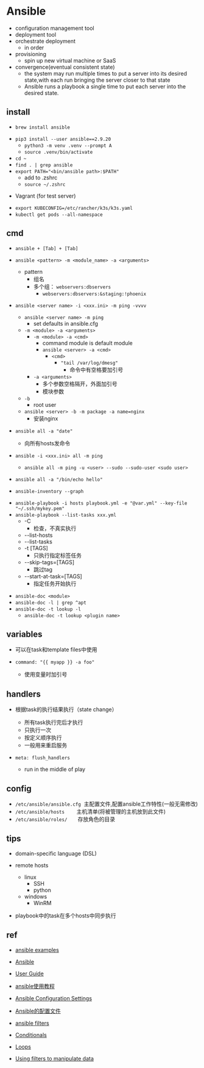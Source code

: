 # Ansible

+ configuration management tool
+ deployment tool
+ orchestrate deployment
    + in order
+ provisioning
    + spin up new virtual machine or SaaS
+ convergence(eventual consistent state)
    + the system may run multiple times to put a server into its desired state,with each run bringing the server closer to that state
    + Ansible runs a playbook a single time to put each server into the desired state.

## install
<!-- mac -->
+ `brew install ansible`
<!-- linux -->
+ `pip3 install --user ansible==2.9.20`
    + `python3 -m venv .venv --prompt A`
    + `source .venv/bin/activate`
+ `cd ~`
+ `find . | grep ansible`
+ `export PATH="<bin/ansible path>:$PATH"`
    + add to .zshrc
    + `source ~/.zshrc`

<!-- test -->
+ Vagrant (for test server)

<!-- kubectl config-->
+ `export KUBECONFIG=/etc/rancher/k3s/k3s.yaml`
+ `kubectl get pods --all-namespace`

## cmd
+ `ansible + [Tab] + [Tab]`

+ `ansible <pattern> -m <module_name> -a <arguments>`
    + pattern
        + 组名
        + 多个组： `webservers:dbservers`
            + `webservers:dbservers:&staging:!phoenix`

+ `ansible <server name> -i <xxx.ini> -m ping -vvvv`
    + `ansible <server name> -m ping`
        + set defaults in ansible.cfg
    + `-m <module> -a <arguments>`
        + `-m <module> -a <cmd>`
            + command module is default module
            + `ansible <server> -a <cmd>`
                + `<cmd>`
                    + `"tail /var/log/dmesg"`
                        + 命令中有空格要加引号
        + `-a <arguments>`
            + 多个参数空格隔开，外面加引号
            + 模块参数
    + `-b`
        + root user
    + `ansible <server> -b -m package -a name=nginx`
        + 安装nginx

<!-- all -->
+ `ansible all -a "date"`
    + 向所有hosts发命令

+ `ansible -i <xxx.ini> all -m ping`
    + `ansible all -m ping -u <user> --sudo --sudo-user <sudo user>`
+ `ansible all -a "/bin/echo hello"`

<!-- inventory -->
+ `ansible-inventory --graph`

<!-- playbook -->
+ `ansible-playbook -i hosts playbook.yml -e "@var.yml" --key-file "~/.ssh/mykey.pem"`
+ `ansible-playbook --list-tasks xxx.yml`
    + -C
        + 检查，不真实执行
    + --list-hosts
    + --list-tasks
    + -t [TAGS]
        + 只执行指定标签任务
    + --skip-tags=[TAGS]
        + 跳过tag
    + --start-at-task=[TAGS]
        + 指定任务开始执行

<!-- 模块说明文档 -->
+ `ansible-doc <module>`
+ `ansible-doc -l | grep ^apt`
+ `ansible-doc -t lookup -l`
    + `ansible-doc -t lookup <plugin name>`


## variables

+ 可以在task和template files中使用

+ `command: "{{ myapp }} -a foo"`
    + 使用变量时加引号

## handlers

+ 根据task的执行结果执行（state change）
    + 所有task执行完后才执行
    + 只执行一次
    + 按定义顺序执行
    + 一般用来重启服务

+ `meta: flush_handlers`
    + run in the middle of play

## config

+ `/etc/ansible/ansible.cfg`  主配置文件,配置ansible工作特性(一般无需修改)
+ `/etc/ansible/hosts`        主机清单(将被管理的主机放到此文件)
+ `/etc/ansible/roles/`       存放角色的目录

## tips

+ domain-specific language (DSL)

+ remote hosts
    + linux
        + SSH
        + python
    + windows
        + WinRM

+ playbook中的task在多个hosts中同步执行

## ref
+ [ansible examples](https://github.com/ansible/ansible-examples)
<!-- docs -->
+ [Ansible](https://ansible-tran.readthedocs.io/en/latest/docs/intro.html)
+ [User Guide](https://docs.ansible.com/ansible/latest/user_guide/index.html#getting-started)
+ [ansible使用教程](https://python.iitter.com/other/94867.html#1.Ansible%E5%8F%91%E5%B1%95%E5%8F%B2)

+ [Ansible Configuration Settings](https://docs.ansible.com/ansible/latest/reference_appendices/config.html)
+ [Ansible的配置文件](https://ansible-tran.readthedocs.io/en/latest/docs/intro_configuration.html)
+ [ansible filters](https://github.com/ansiblebook/ansible-filter-plugins)


+ [Conditionals](https://docs.ansible.com/ansible/latest/user_guide/playbooks_conditionals.html)
+ [Loops](https://docs.ansible.com/ansible/latest/user_guide/playbooks_loops.html)
+ [Using filters to manipulate data](https://docs.ansible.com/ansible/latest/user_guide/playbooks_filters.html)